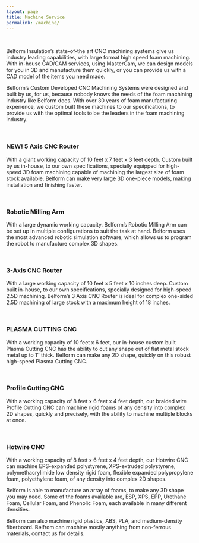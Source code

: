 ```yaml
---
layout: page
title: Machine Service
permalink: /machine/
---
```

<article>
<br><p>Belform Insulation’s state-of-the art CNC machining systems give us industry leading capabilities, with large format high speed foam machining. With in-house CAD/CAM services, using MasterCam, we can design models for you in 3D and manufacture them quickly, or you can provide us with a CAD model of the items you need made.</p>

<p>Belform’s Custom Developed CNC Machining Systems were designed and built by us, for us,  because nobody knows the needs of the foam machining industry like Belform does. With over 30 years of foam manufacturing experience, we custom built these machines to our specifications, to provide us with the optimal tools to be the leaders in the foam machining industry.</p>
<br><i class="icon solid fa-check-square"></i><h3 >NEW!  5 Axis CNC Router</h3>

With a giant working capacity of  10 feet x 7 feet x 3 feet depth. Custom built by us in-house, to our own specifications, specially equipped for high-speed 3D foam machining capable of machining the largest size of foam stock available. Belform can make very large 3D one-piece models, making installation and finishing faster.

<br><i class="icon solid fa-check-square"></i><h3>Robotic Milling Arm</h3>

With a large dynamic working capacity.  Belform’s  Robotic Milling Arm can be set up in multiple configurations to suit the task at hand. Belform uses the most advanced robotic simulation software, which allows us to program the robot to manufacture complex 3D shapes.

<br><i class="icon solid fa-check-square"></i><h3>3-Axis CNC Router</h3>

With a large working capacity of 10 feet x 5 feet x 10 inches deep. Custom built in-house, to our own specifications, specially designed for high-speed 2.5D machining. Belform’s 3 Axis CNC Router is ideal for complex one-sided 2.5D machining of large stock with a maximum height of 18 inches.

<br><i class="icon solid fa-check-square"></i><h3>PLASMA CUTTING CNC </h3>

With a working capacity of 10 feet x 6 feet, our in-house custom built Plasma Cutting CNC has the ability to cut any shape out of flat metal stock metal up to 1″ thick.  Belform can make any 2D shape, quickly on this robust high-speed Plasma Cutting CNC.

<br><i class="icon solid fa-check-square"></i><h3>Profile Cutting CNC</h3>

With a working capacity of 8 feet x 6 feet x 4 feet depth, our braided wire Profile Cutting CNC can machine rigid foams of any density into complex 2D shapes, quickly and precisely, with the ability to machine multiple blocks at once.

<br><i class="icon solid fa-check-square"></i><h3>Hotwire CNC</h3>

With a working capacity of 8 feet x 6 feet x 4 feet depth, our Hotwire CNC can machine EPS-expanded polystyrene, XPS-extruded polystyrene, polymethacrylimide low density rigid foam, flexible expanded polypropylene foam, polyethylene foam, of any density into complex 2D shapes.

Belform is able to manufacture an array of foams, to make any 3D shape you may need.  Some of the foams available are,  ESP,  XPS, EPP, Urethane Foam, Cellular Foam, and Phenolic Foam,  each available in many different densities.

Belform can also machine rigid plastics, ABS, PLA,  and medium-density fiberboard. Belfrom can machine mostly anything from non-ferrous materials, contact us for details.
</article>